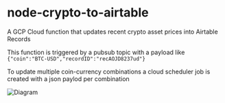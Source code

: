 # node-crypto-to-airtable
A GCP Cloud function that updates recent crypto asset prices into Airtable Records

This function is triggered by a pubsub topic with a payload like 
``` {"coin":"BTC-USD","recordID":"recAOJD8237ud"} ```

To update multiple coin-currency combinations a cloud scheduler job is created with a json paylod per combination

![Diagram](https://raw.githubusercontent.com/mikeyoungyoung/node-crypto-to-airtable/master/NodeCrypto.png)
